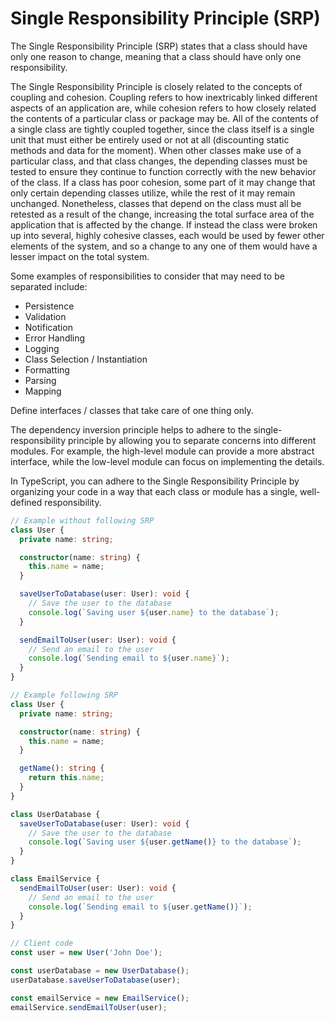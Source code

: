 # Single Responsibility Principle (SRP)

The Single Responsibility Principle (SRP) states that a class should have only one reason to change, meaning that a class should have only one responsibility.

The Single Responsibility Principle is closely related to the concepts of coupling and cohesion. Coupling refers to how inextricably linked different aspects of an application are, while cohesion refers to how closely related the contents of a particular class or package may be. All of the contents of a single class are tightly coupled together, since the class itself is a single unit that must either be entirely used or not at all (discounting static methods and data for the moment). When other classes make use of a particular class, and that class changes, the depending classes must be tested to ensure they continue to function correctly with the new behavior of the class. If a class has poor cohesion, some part of it may change that only certain depending classes utilize, while the rest of it may remain unchanged. Nonetheless, classes that depend on the class must all be retested as a result of the change, increasing the total surface area of the application that is affected by the change. If instead the class were broken up into several, highly cohesive classes, each would be used by fewer other elements of the system, and so a change to any one of them would have a lesser impact on the total system.

Some examples of responsibilities to consider that may need to be separated include:

- Persistence
- Validation
- Notification
- Error Handling
- Logging
- Class Selection / Instantiation
- Formatting
- Parsing
- Mapping

Define interfaces / classes that take care of one thing only.

The dependency inversion principle helps to adhere to the single-responsibility principle by allowing you to separate concerns into different modules. For example, the high-level module can provide a more abstract interface, while the low-level module can focus on implementing the details.

In TypeScript, you can adhere to the Single Responsibility Principle by organizing your code in a way that each class or module has a single, well-defined responsibility.

```typescript
// Example without following SRP
class User {
  private name: string;

  constructor(name: string) {
    this.name = name;
  }

  saveUserToDatabase(user: User): void {
    // Save the user to the database
    console.log(`Saving user ${user.name} to the database`);
  }

  sendEmailToUser(user: User): void {
    // Send an email to the user
    console.log(`Sending email to ${user.name}`);
  }
}

// Example following SRP
class User {
  private name: string;

  constructor(name: string) {
    this.name = name;
  }

  getName(): string {
    return this.name;
  }
}

class UserDatabase {
  saveUserToDatabase(user: User): void {
    // Save the user to the database
    console.log(`Saving user ${user.getName()} to the database`);
  }
}

class EmailService {
  sendEmailToUser(user: User): void {
    // Send an email to the user
    console.log(`Sending email to ${user.getName()}`);
  }
}

// Client code
const user = new User('John Doe');

const userDatabase = new UserDatabase();
userDatabase.saveUserToDatabase(user);

const emailService = new EmailService();
emailService.sendEmailToUser(user);
```
